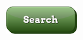 [![Search](https://raw.githubusercontent.com/NotWithering/housing/main/button_search.png)](https://notwithering.github.io/housing/)

